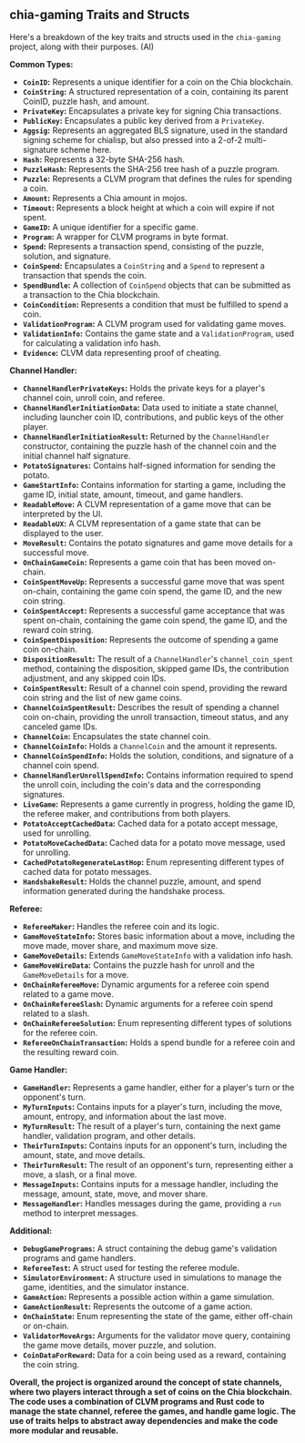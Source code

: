 ##  chia-gaming Traits and Structs

Here's a breakdown of the key traits and structs used in the `chia-gaming` project, along with their purposes. (AI)

**Common Types:**

* **`CoinID`:** Represents a unique identifier for a coin on the Chia blockchain.
* **`CoinString`:** A structured representation of a coin, containing its parent CoinID, puzzle hash, and amount.
* **`PrivateKey`:** Encapsulates a private key for signing Chia transactions.
* **`PublicKey`:** Encapsulates a public key derived from a `PrivateKey`.
* **`Aggsig`:** Represents an aggregated BLS signature, used in the standard signing scheme for chialisp, but also pressed into a 2-of-2 multi-signature scheme here.
* **`Hash`:** Represents a 32-byte SHA-256 hash.
* **`PuzzleHash`:** Represents the SHA-256 tree hash of a puzzle program.
* **`Puzzle`:** Represents a CLVM program that defines the rules for spending a coin.
* **`Amount`:** Represents a Chia amount in mojos.
* **`Timeout`:** Represents a block height at which a coin will expire if not spent.
* **`GameID`:** A unique identifier for a specific game.
* **`Program`:** A wrapper for CLVM programs in byte format.
* **`Spend`:**  Represents a transaction spend, consisting of the puzzle, solution, and signature.
* **`CoinSpend`:** Encapsulates a `CoinString` and a `Spend` to represent a transaction that spends the coin.
* **`SpendBundle`:** A collection of `CoinSpend` objects that can be submitted as a transaction to the Chia blockchain.
* **`CoinCondition`:** Represents a condition that must be fulfilled to spend a coin.
* **`ValidationProgram`:** A CLVM program used for validating game moves.
* **`ValidationInfo`:** Contains the game state and a `ValidationProgram`, used for calculating a validation info hash.
* **`Evidence`:** CLVM data representing proof of cheating.

**Channel Handler:**

* **`ChannelHandlerPrivateKeys`:** Holds the private keys for a player's channel coin, unroll coin, and referee.
* **`ChannelHandlerInitiationData`:** Data used to initiate a state channel, including launcher coin ID, contributions, and public keys of the other player.
* **`ChannelHandlerInitiationResult`:**  Returned by the `ChannelHandler` constructor, containing the puzzle hash of the channel coin and the initial channel half signature.
* **`PotatoSignatures`:** Contains half-signed information for sending the potato.
* **`GameStartInfo`:**  Contains information for starting a game, including the game ID, initial state, amount, timeout, and game handlers.
* **`ReadableMove`:** A CLVM representation of a game move that can be interpreted by the UI.
* **`ReadableUX`:**  A CLVM representation of a game state that can be displayed to the user.
* **`MoveResult`:** Contains the potato signatures and game move details for a successful move.
* **`OnChainGameCoin`:** Represents a game coin that has been moved on-chain.
* **`CoinSpentMoveUp`:** Represents a successful game move that was spent on-chain, containing the game coin spend, the game ID, and the new coin string.
* **`CoinSpentAccept`:** Represents a successful game acceptance that was spent on-chain, containing the game coin spend, the game ID, and the reward coin string.
* **`CoinSpentDisposition`:**  Represents the outcome of spending a game coin on-chain.
* **`DispositionResult`:**  The result of a `ChannelHandler`'s `channel_coin_spent` method, containing the disposition, skipped game IDs, the contribution adjustment, and any skipped coin IDs.
* **`CoinSpentResult`:**  Result of a channel coin spend, providing the reward coin string and the list of new game coins.
* **`ChannelCoinSpentResult`:**  Describes the result of spending a channel coin on-chain, providing the unroll transaction, timeout status, and any canceled game IDs.
* **`ChannelCoin`:** Encapsulates the state channel coin.
* **`ChannelCoinInfo`:** Holds a `ChannelCoin` and the amount it represents.
* **`ChannelCoinSpendInfo`:**  Holds the solution, conditions, and signature of a channel coin spend.
* **`ChannelHandlerUnrollSpendInfo`:** Contains information required to spend the unroll coin, including the coin's data and the corresponding signatures.
* **`LiveGame`:** Represents a game currently in progress, holding the game ID, the referee maker, and contributions from both players.
* **`PotatoAcceptCachedData`:** Cached data for a potato accept message, used for unrolling.
* **`PotatoMoveCachedData`:** Cached data for a potato move message, used for unrolling.
* **`CachedPotatoRegenerateLastHop`:**  Enum representing different types of cached data for potato messages.
* **`HandshakeResult`:**  Holds the channel puzzle, amount, and spend information generated during the handshake process.

**Referee:**

* **`RefereeMaker`:**  Handles the referee coin and its logic.
* **`GameMoveStateInfo`:** Stores basic information about a move, including the move made, mover share, and maximum move size.
* **`GameMoveDetails`:** Extends `GameMoveStateInfo` with a validation info hash.
* **`GameMoveWireData`:**  Contains the puzzle hash for unroll and the `GameMoveDetails` for a move.
* **`OnChainRefereeMove`:** Dynamic arguments for a referee coin spend related to a game move.
* **`OnChainRefereeSlash`:** Dynamic arguments for a referee coin spend related to a slash.
* **`OnChainRefereeSolution`:**  Enum representing different types of solutions for the referee coin.
* **`RefereeOnChainTransaction`:**  Holds a spend bundle for a referee coin and the resulting reward coin.

**Game Handler:**

* **`GameHandler`:** Represents a game handler, either for a player's turn or the opponent's turn.
* **`MyTurnInputs`:**  Contains inputs for a player's turn, including the move, amount, entropy, and information about the last move.
* **`MyTurnResult`:**  The result of a player's turn, containing the next game handler, validation program, and other details.
* **`TheirTurnInputs`:**  Contains inputs for an opponent's turn, including the amount, state, and move details.
* **`TheirTurnResult`:** The result of an opponent's turn, representing either a move, a slash, or a final move.
* **`MessageInputs`:**  Contains inputs for a message handler, including the message, amount, state, move, and mover share.
* **`MessageHandler`:** Handles messages during the game, providing a `run` method to interpret messages.

**Additional:**

* **`DebugGamePrograms`:**  A struct containing the debug game's validation programs and game handlers.
* **`RefereeTest`:**  A struct used for testing the referee module.
* **`SimulatorEnvironment`:** A structure used in simulations to manage the game, identities, and the simulator instance.
* **`GameAction`:** Represents a possible action within a game simulation.
* **`GameActionResult`:** Represents the outcome of a game action.
* **`OnChainState`:**  Enum representing the state of the game, either off-chain or on-chain.
* **`ValidatorMoveArgs`:** Arguments for the validator move query, containing the game move details, mover puzzle, and solution.
* **`CoinDataForReward`:** Data for a coin being used as a reward, containing the coin string.

**Overall, the project is organized around the concept of state channels, where two players interact through a set of coins on the Chia blockchain.  The code uses a combination of CLVM programs and Rust code to manage the state channel, referee the games, and handle game logic.  The use of traits helps to abstract away dependencies and make the code more modular and reusable.**
